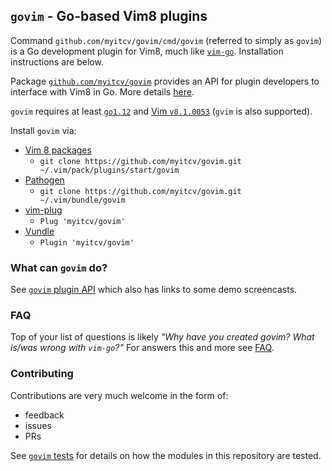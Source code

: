## `govim` - Go-based Vim8 plugins

Command `github.com/myitcv/govim/cmd/govim` (referred to simply as `govim`) is a Go development plugin for Vim8, much
like [`vim-go`](https://github.com/fatih/vim-go). Installation instructions are below.

Package [`github.com/myitcv/govim`](https://godoc.org/github.com/myitcv/govim) provides an API for plugin developers to
interface with Vim8 in Go. More details [here](PLUGIN_AUTHORS.md).

`govim` requires at least [`go1.12`](https://golang.org/dl/) and [Vim `v8.1.0053`](https://www.vim.org/download.php)
(`gvim` is also supported).

Install `govim` via:

* [Vim 8 packages](http://vimhelp.appspot.com/repeat.txt.html#packages)
  * `git clone https://github.com/myitcv/govim.git ~/.vim/pack/plugins/start/govim`
* [Pathogen](https://github.com/tpope/vim-pathogen)
  * `git clone https://github.com/myitcv/govim.git ~/.vim/bundle/govim`
* [vim-plug](https://github.com/junegunn/vim-plug)
  * `Plug 'myitcv/govim'`
* [Vundle](https://github.com/VundleVim/Vundle.vim)
  * `Plugin 'myitcv/govim'`

### What can `govim` do?

See [`govim` plugin API](https://github.com/myitcv/govim/wiki/govim-plugin-API) which also has links to some demo
screencasts.

### FAQ

Top of your list of questions is likely _"Why have you created govim? What is/was wrong with `vim-go`?"_ For answers
this and more see [FAQ](https://github.com/myitcv/govim/wiki/FAQ).

### Contributing

Contributions are very much welcome in the form of:

* feedback
* issues
* PRs

See [`govim` tests](https://github.com/myitcv/govim/wiki/govim-tests) for details on how the modules in this repository
are tested.
